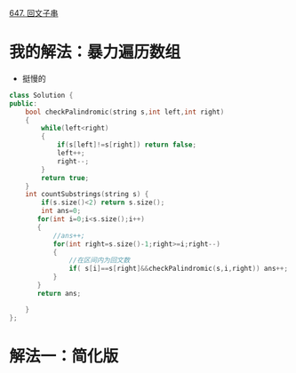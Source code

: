 
[647. 回文子串](https://leetcode-cn.com/problems/palindromic-substrings/description/)



# 我的解法：暴力遍历数组
- 挺慢的
```C++
class Solution {
public:
    bool checkPalindromic(string s,int left,int right)
    {
        while(left<right)
        {
            if(s[left]!=s[right]) return false;
            left++;
            right--;
        }
        return true;
    }
    int countSubstrings(string s) {
        if(s.size()<2) return s.size();
        int ans=0;
       for(int i=0;i<s.size();i++)
       {
           //ans++;
           for(int right=s.size()-1;right>=i;right--)
           {
               //在区间内为回文数
               if( s[i]==s[right]&&checkPalindromic(s,i,right)) ans++;
           }
       }
       return ans;

    }
};
```

# 解法一：简化版

```c++



```